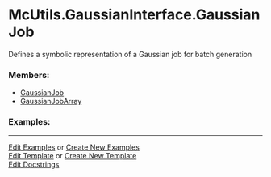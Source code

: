 # <a id="McUtils.GaussianInterface.GaussianJob">McUtils.GaussianInterface.GaussianJob</a>
    
Defines a symbolic representation of a Gaussian job for batch generation

### Members:

  - [GaussianJob](GaussianJob/GaussianJob.md)
  - [GaussianJobArray](GaussianJob/GaussianJobArray.md)

### Examples:





___

[Edit Examples](https://github.com/McCoyGroup/McUtils/edit/edit/ci/examples/ci/docs/McUtils/GaussianInterface/GaussianJob.md) or 
[Create New Examples](https://github.com/McCoyGroup/McUtils/new/edit/?filename=ci/examples/ci/docs/McUtils/GaussianInterface/GaussianJob.md) <br/>
[Edit Template](https://github.com/McCoyGroup/McUtils/edit/edit/ci/docs/ci/docs/McUtils/GaussianInterface/GaussianJob.md) or 
[Create New Template](https://github.com/McCoyGroup/McUtils/new/edit/?filename=ci/docs/templates/ci/docs/McUtils/GaussianInterface/GaussianJob.md) <br/>
[Edit Docstrings](https://github.com/McCoyGroup/McUtils/edit/edit/McUtils/GaussianInterface/GaussianJob/__init__.py?message=Update%20Docs)